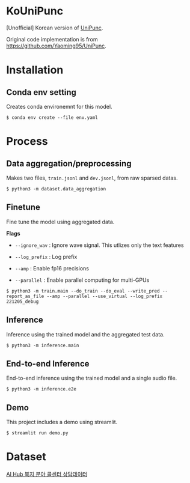 # KoUniPunc

[Unofficial] Korean version of [UniPunc](https://ieeexplore.ieee.org/document/9747131).

Original code implementation is from https://github.com/Yaoming95/UniPunc.

# Installation

## Conda env setting
Creates conda environemnt for this model.
```
$ conda env create --file env.yaml
```

# Process

## Data aggregation/preprocessing
Makes two files, `train.jsonl` and `dev.jsonl`, from raw sparsed datas.
```
$ python3 -m dataset.data_aggregation
```


## Finetune
Fine tune the model using aggregated data.

**Flags**
- `--ignore_wav` : Ignore wave signal. This utlizes only the text features

- `--log_prefix` : Log prefix

- `--amp` : Enable fp16 precisions

- `--parallel` : Enable parallel computing for multi-GPUs

```
$ python3 -m train.main --do_train --do_eval --write_pred --report_as_file --amp --parallel --use_virtual --log_prefix 221205_debug
```


## Inference
Inference using the trained model and the aggregated test data.
```
$ python3 -m inference.main
```

## End-to-end Inference
End-to-end inference using the trained model and a single audio file.
```
$ python3 -m inference.e2e
```

## Demo
This project includes a demo using streamlit.
```
$ streamlit run demo.py
```


# Dataset
[AI Hub 복지 분야 콜센터 상담데이터](https://www.aihub.or.kr/aihubdata/data/view.do?currMenu=115&topMenu=100&aihubDataSe=realm&dataSetSn=470)
